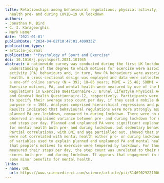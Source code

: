 ```yaml
---
title: Relationships among behavioural regulations, physical activity, and mental
  health pre- and during COVID–19 UK lockdown
authors:
- Jonathan M. Bird
- C. I. Karageorghis
- Mark Hamer
date: '2021-01-01'
publishDate: '2024-04-02T10:47:01.409933Z'
publication_types:
- article-journal
publication: '*Psychology of Sport and Exercise*'
doi: 10.1016/j.psychsport.2021.101945
abstract: A nationwide survey was conducted during the first UK lockdown to further
  understanding of the degree to which motives for exercise were associated with physical
  activity (PA) behaviours and, in turn, how PA behaviours were associated with mental
  health. A cross-sectional design was employed and data were collected by use of
  a one-off online survey (N = 392; 18–85 years; MBMI = 25.48; SDBMI = 5.05; 314 women).
  Exercise motives, PA, and mental health were measured by use of the Behavioural
  Regulations in Exercise Questionnaire-3, Brunel Lifestyle Physical Activity Questionnaire,
  and General Health Questionnaire-12, respectively. Participants were also asked
  to specify their average step count per day, if they used a mobile device for this
  purpose (n = 190). Analyses comprised hierarchical regressions and partial correlations.
  Results indicated that behavioural regulations were more strongly associated with
  planned PA pre-lockdown, compared to during lockdown. There were no differences
  observed in explained variance between pre- and during lockdown for unplanned PA
  and steps per day. Planned and unplanned PA were significant explanatory variables
  for mental health both pre- and during lockdown, but sedentary behaviour was not.
  Partial correlations, with BMI and age partialled out, showed that steps per day
  were not correlated with mental health either pre- or during lockdown. The range
  of variables used to explain planned and unplanned PA and mental health suggest
  that people's motives to exercise were tempered by lockdown. For those who routinely
  measured their steps per day, the step count was unrelated to their mental health
  scores both pre- and during lockdown. It appears that engagement in regular PA confers
  some minor benefits for mental health.
links:
- name: URL
  url: https://www.sciencedirect.com/science/article/pii/S1469029221000637
---
```

